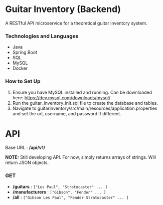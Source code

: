 # Guitar Inventory (Backend)
A RESTful API microservice for a theoretical guitar inventory system. 

### Technologies and Languages
- Java 
- Spring Boot
- SQL
- MySQL
- Docker

### How to Set Up
1. Ensure you have MySQL installed and running. Can be downloaded here: https://dev.mysql.com/downloads/mysql/
2. Run the guitar_inventory_init.sql file to create the database and tables.
3. Navigate to guitarinventory/src/main/resources/application.properties and set the url, username, and password if different.

# API
Base URL : **/api/v1/**

**NOTE:** Still developing API. For now, simply returns arrays of strings. Will return JSON objects.

### GET
- **/guitars** : `["Les Paul", "Stratocaster" ... ]`
- **/manufacturers** : `["Gibson", "Fender" ... ]`
- **/all** : `["Gibson Les Paul", "Fender Stratocaster" ... ]`
